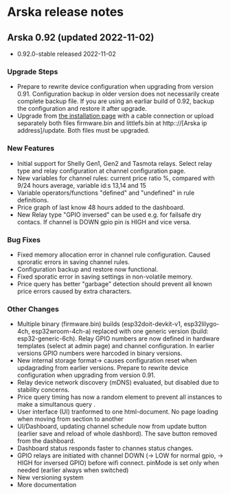 # Arska release notes
## Arska 0.92 (updated 2022-11-02)
* 0.92.0-stable released 2022-11-02

### Upgrade Steps
* Prepare to rewrite device configuration when upgrading from version 0.91. Configuration backup in older version does not necessarily create complete backup file. If you are using an earliar build of 0.92, backup the configuration and restore it after upgrade.
* Upgrade from [the installation page](https://iot.netgalleria.fi/arska-install/) with a cable connection or upload separately both files firmware.bin and littlefs.bin at http:://[Arska ip address]/update. Both files must be upgraded.

### New Features
* Initial support for Shelly Gen1, Gen2 and Tasmota relays. Select relay type and relay configuration at channel configuration page.
* New variables for channel rules: current price ratio %, compared with 9/24 hours average, variable id:s 13,14 and 15
* Variable operators/functions "defined" and  "undefined" in rule definitions.
* Price graph of last know 48 hours added to the dashboard.
* New Relay type "GPIO inversed" can be used e.g. for failsafe dry contacs. If channel is DOWN gpio pin is HIGH and  vice versa.


### Bug Fixes
* Fixed memory allocation error in channel rule configuration. Caused sproratic errors in saving channel rules.
* Configuration backup and restore now functional.
* Fixed sporatic error in saving settings in non-volatile memory. 
* Price query has better "garbage" detection should prevent all known price errors caused by extra characters.

### Other Changes
* Multiple binary (firmware.bin) builds (esp32doit-devkit-v1, esp32lilygo-4ch, esp32wroom-4ch-a) replaced with one generic version (build: esp32-generic-6ch). Relay GPIO numbers are now defined in hardware templates (select at admin page) and channel configuration. In earlier versions GPIO numbers were harcoded in binary versions.
* New internal storage format-> causes configuration reset when updagrading from earlier versions. Prepare to rewrite device configuration when upgrading from version 0.91.
* Relay device network discovery (mDNS) evaluated, but disabled due to stability concerns.
* Price query timing has now a random element to prevent all instances to make a simultanous query .
* User interface (UI) tranformed to one html-document. No page loading when moving from section to another
* UI/Dashboard, updating channel schedule now from update button (earlier save and reload of whole dashbord). The save button removed from the dashboard.
* Dashboard status responds faster to channes status changes. 
* GPIO relays are initiated with channel DOWN (-> LOW for normal gpio, -> HIGH for inversed GPIO) before wifi connect. pinMode is set only when needed (earlier always when switched)
* New versioning system
* More documentation


